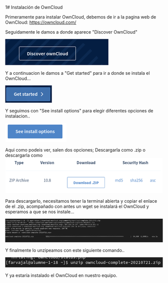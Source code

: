 1# Instalación de OwnCloud

Primeramente para instalar OwnCloud, debemos de ir a la pagina web de OwnCloud: https://owncloud.com/

Seguidamente le damos a donde aparece "Discover OwnCloud"

![](Discover.png)


Y a continuacion le damos a "Get started" para ir a donde se instala el OwnCloud...

![](getstarted.png)

Y seguimos con "See install options" para elegir diferentes opciones de instalacion..

![](seeinstall.png)

Aqui como podeis ver, salen dos opciones; Descargarla como .zip o descargarla como
![](zip.png)

Para descargarlo, necesitamos tener la terminal abierta y copiar el enlace de el .zip, acompañado con antes un wget se instalará el OwnCloud y esperamos a que se nos instale...

![](descargaowncloud.png)

Y finalmente lo unzipeamos con este siguiente comando..

![](unzip.png)

Y ya estaría instalado el OwnCloud en nuestro equipo.
